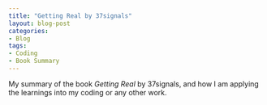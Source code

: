 ```yaml
---
title: "Getting Real by 37signals"
layout: blog-post
categories:
- Blog
tags:
- Coding
- Book Summary
---
```


My summary of the book *Getting Real* by 37signals, and how I am applying the learnings into my coding or any other work. <!--more-->


